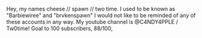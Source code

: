 Hey, my names cheese // spawn // two time. 
I used to be known as "Barbiewiree" and "brvkenspawn" I would not like to be reminded of any of these accounts in any way.
My youtube channel is @C4NDY4PPLE / Tw0time! Goal to 100 subscribers, 88/100,
